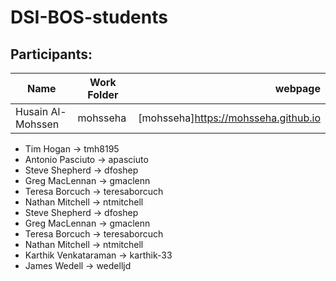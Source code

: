 # DSI-BOS-students


## Participants:
|Name                 | Work Folder | webpage                            |
|---------------------|-------------|-----------------------------------:|
|Husain Al-Mohssen    | mohsseha    |[mohsseha]https://mohsseha.github.io|
- Tim Hogan -> tmh8195
- Antonio Pasciuto -> apasciuto
- Steve Shepherd -> dfoshep
- Greg MacLennan -> gmaclenn
- Teresa Borcuch -> teresaborcuch
- Nathan Mitchell -> ntmitchell
- Steve Shepherd -> dfoshep
- Greg MacLennan -> gmaclenn
- Teresa Borcuch -> teresaborcuch
- Nathan Mitchell -> ntmitchell
- Karthik Venkataraman -> karthik-33
- James Wedell -> wedelljd
